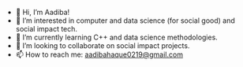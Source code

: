- 👋 Hi, I’m Aadiba!
- 👀 I’m interested in computer and data science (for social good) and social impact tech.
- 🌱 I’m currently learning C++ and data science methodologies.
- 💞️ I’m looking to collaborate on social impact projects.
- 📫 How to reach me: aadibahaque0219@gmail.com

<!---
adibsxion19/adibsxion19 is a ✨ special ✨ repository because its `README.md` (this file) appears on your GitHub profile.
You can click the Preview link to take a look at your changes.
--->
